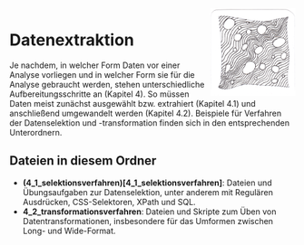 <img src="chapter_04_zentangle.png" width="150" alt="Abbildung für Kapitel 4" align="right">

# Datenextraktion
Je nachdem, in welcher Form Daten vor einer Analyse vorliegen und in welcher Form sie für die Analyse gebraucht werden, stehen unterschiedliche Aufbereitungsschritte an (Kapitel 4). So müssen Daten meist zunächst ausgewählt bzw. extrahiert (Kapitel 4.1) und anschließend umgewandelt werden (Kapitel 4.2). Beispiele für Verfahren der Datenselektion und -transformation finden sich in den entsprechenden Unterordnern.

## Dateien in diesem Ordner
- **(4_1_selektionsverfahren)[4_1_selektionsverfahren]**: Dateien und Übungsaufgaben zur Datenselektion, unter anderem mit Regulären Ausdrücken, CSS-Selektoren, XPath und SQL.
- **4_2_transformationsverfahren**: Dateien und Skripte zum Üben von Datentransformationen, insbesondere für das Umformen zwischen Long- und Wide-Format.

